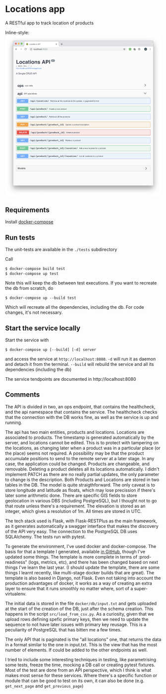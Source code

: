 Locations app
========

A RESTful app to track location of products

Inline-style: 
![screenshot](https://github.com/jaimebuelta/location_flask_app/blob/master/screenshot.png "Swagger UI")


Requirements
-----

Install [docker-compose](https://docs.docker.com/compose/install/)


Run tests
-----

The unit-tests are available in the `./tests` subdirectory

Call

    $ docker-compose build test
    $ docker-compose up test

Note this will keep the db between test executions. If you want to recreate the db from scratch, do

    $ docker-compose up --build test

Which will recreate all the dependencies, including the db. For code changes, it's not necessary.


Start the service locally
-----

Start the service with

    $ docker-compose up [--build] [-d] server

and access the service at `http://localhost:8080`. `-d` will run it as daemon and detach it from the terminal. `--build` will rebuild the service and all its dependencies (including the db)

The service tendpoints are documented in http://localhost:8080


Comments
------

The API is divided in two, an ops endpoint, that contains the healthcheck, and the api namespace that contains the service. The healthcheck checks that the connection with
the DB works fine, as well as the service is up and running.

The api has two main entities, products and locations. Locations are associated to products. The timestamp is generated automatically by the server, and locations cannot be edited. This is to protect with tampering on the locations, as changing later when a product was in a particular place (or the place) seems not required. A possibility may be that the product accumulate positions to send to the remote server at a later stage. In any case, the application could be changed.
Products are changeable, and removable. Deleting a product deletes all its locations automatically. I didn't implement PATCH as there are no really partial updates, the only parameter to change is the description.
Both Products and Locations are stored in two tables in the DB. The model is quite straigthforward. The only caveat is to store longitude and latitude as floats, which may lose precission if there's later some arithmetic done. There are specific GIS fields to store geolocation in various DBS (including PostgreSQL), but I thought not to go that route unless there's a requirement. The elevation is stored as an integer, which gives a resolution of 1m. All times are stored in UTC.

The tech stack used is Flask, with Flask-RESTPlus as the main framework, as it generates automatically a swagger interface that makes the discovery of the API very easy. The connection to the PostgreSQL DB uses SQLAlchemy. The tests run with pytest.

To generate the environment, I've used docker and docker-compose. The basis for that a template I generated, available [in GitHub](https://github.com/jaimebuelta/django-docker-template), though I've updated some things. The template is more complete in terms of :prod-readiness" (logs, metrics, etc), and there has been changed based on next things I've learn the last year. (I should update the template, there are some things I learnt recently, like multi-stage docker builds that are great). The template is also based in Django, not Flask.
Even not taking into account the production advantages of docker, it works as a way of creating an extra layer to ensure that it runs smoothly no matter where, sort of a super-virtualenv.

The initial data is stored in the file `docker/db/input.txt` and gets uploaded at the start of the creation of the DB, just after the schema creation. This happens in the script `src/load_from_csv.py`. As a curiosity, given that we upload rows defining spefic primary keys, then we need to update the sequence to not have later issues with primary key reusage. This is a peculiarity of PostgreSQL that has bitten me a few times.

The only API that is paginated is the "all locations" one, that returns the data in a format similar to the one in input.txt. This is the view that has the most number of elements. If could be added to the other endpoints as well.

I tried to include some interesting techniques in testing, like parametrising some tests, freeze the time, mocking a DB call or creating pytest fixtures. Most of the test are done from an API perspective, which I think is what makes most sense for these services. Where there's a specific function or module that can be good to test on its own, it can also be done (e.g. `get_next_page` and `get_previous_page`)
